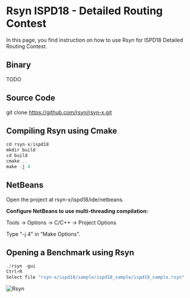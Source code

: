 Rsyn ISPD18 - Detailed Routing Contest
======================================

In this page, you find instruction on how to use Rsyn for ISPD18 Detailed Routing Contest.

## Binary
TODO

## Source Code

git clone https://github.com/rsyn/rsyn-x.git

## Compiling Rsyn using Cmake

```cpp
cd rsyn-x/ispd18
mkdir build
cd build
cmake ..
make -j 4
```

## NetBeans

Open the project at rsyn-x/ispd18/ide/netbeans.

**Configure NetBeans to use multi-threading compilation:**

Tools -> Options -> C/C++ -> Project Options

Type "-j 4" in "Make Options".

## Opening a Benchmark using Rsyn

```cpp
./rsyn -gui
Ctrl+R
Select file "rsyn-x/ispd18/sample/ispd18_sample/ispd18_sample.rsyn"
```

![Rsyn](https://github.com/rsyn/rsyn-x/blob/master/ispd18/media/rsyn-screenshot-01.png)

